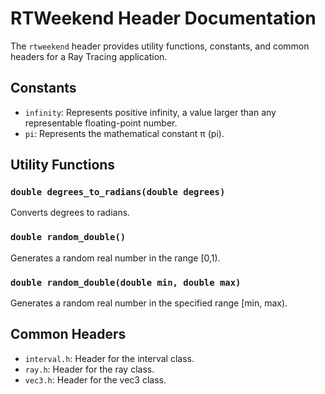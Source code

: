 # RTWeekend Header Documentation

The `rtweekend` header provides utility functions, constants, and common headers for a Ray Tracing application.

## Constants

- `infinity`: Represents positive infinity, a value larger than any representable floating-point number.
- `pi`: Represents the mathematical constant π (pi).

## Utility Functions

### `double degrees_to_radians(double degrees)`

Converts degrees to radians.

### `double random_double()`

Generates a random real number in the range [0,1).

### `double random_double(double min, double max)`

Generates a random real number in the specified range [min, max).

## Common Headers

- `interval.h`: Header for the interval class.
- `ray.h`: Header for the ray class.
- `vec3.h`: Header for the vec3 class.
